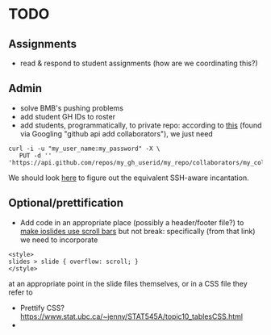 # TODO

## Assignments

- read & respond to student assignments (how are we coordinating this?)

## Admin

- solve BMB's pushing problems
- add student GH IDs to roster
- add students, programmatically, to private repo: according to [this](https://gist.github.com/marchampson/4655798) (found via Googling "github api add collaborators"), we just need
```
curl -i -u "my_user_name:my_password" -X \
   PUT -d '' 'https://api.github.com/repos/my_gh_userid/my_repo/collaborators/my_collaborator_id'
```
We should look [here](http://stackoverflow.com/questions/15044534/how-to-use-ssh-authentication-with-github-api) to figure out the equivalent SSH-aware incantation.


## Optional/prettification

- Add code in an appropriate place (possibly a header/footer file?) to [make ioslides use scroll bars](http://stackoverflow.com/questions/33287556/rmarkdown-ioslides-allowframebreaks-alternative) but not break: specifically (from that link) we need to incorporate
```
<style>
slides > slide { overflow: scroll; }
</style>
```
at an appropriate point in the slide files themselves, or in a CSS file they refer to
- Prettify CSS? https://www.stat.ubc.ca/~jenny/STAT545A/topic10_tablesCSS.html
- 
